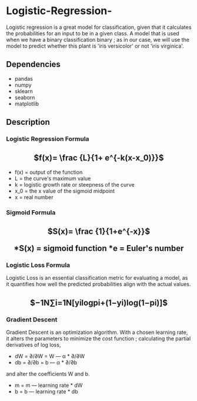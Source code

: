 # Logistic-Regression-

Logistic regression is a great model for classification, given that it calculates
the probabilities for an input to be in a given class. A model that is used when we 
have a binary classification binary ; as in our case, we will use the model to predict
whether this plant is 'iris versicolor' or not 'iris virginica'.

## Dependencies

* pandas 
* numpy
* sklearn
* seaborn
* matplotlib

## Description

### Logistic Regression Formula

<h2 align="center"> $f(x)= \frac {L}{1+ e^{-k(x-x_0)}}$</h2>

* f(x)	=	output of the function
* L	=	the curve's maximum value
* k	=	logistic growth rate or steepness of the curve
* x_0	=	the x value of the sigmoid midpoint
* x	=	real number



### Sigmoid Formula

<h2 align="center"> $S(x)= \frac {1}{1+e^{-x}}$

*S(x)	=	sigmoid function
*e	=	Euler's number

### Logistic Loss Formula

Logistic Loss is an essential classification metric for evaluating a model, as it quantifies how well
the predicted probabilities align with the actual values.

<h2 align="center"> $−1N∑i=1N[yilogpi+(1−yi)log(1−pi)]$


### Gradient Descent 

Gradient Descent is an optimization algorithm. With a chosen learning 
rate, it alters the parameters to minimize the cost function ; calculating the
partial derivatives of log loss,

* dW = ∂/∂W = W — α * ∂/∂W
* db = ∂/∂b = b — α * ∂/∂b

and alter the coefficients W and b.

* m = m — learning rate * dW
* b = b — learning rate * db
